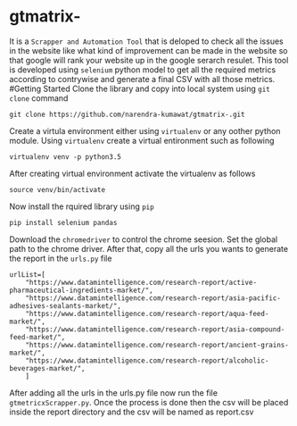 # gtmatrix-
It is a `Scrapper and Automation Tool` that is deloped to check all the issues in the website like what kind of improvement can be made in the website so that google will rank your website up in the google serarch resulet. This tool is developed using `selenium` python model to get all the required metrics according to contrywise and generate a final CSV with all those metrics.
#Getting Started
Clone the library and copy into local system using `git clone` command
```
git clone https://github.com/narendra-kumawat/gtmatrix-.git
```
Create a virtula environment either using `virtualenv` or any oother python module. Using `virtualenv` create a virtual entironment such as following
 ```
 virtualenv venv -p python3.5 
 ```
 After creating virtual environment activate the virtualenv as follows
 ```
 source venv/bin/activate
 ```
Now install the rquired library using `pip`
```
pip install selenium pandas 
```
Download the `chromedriver` to control the chrome seesion. Set the global path to the chrome driver. 
After that, copy all the urls you wants to generate the report in the `urls.py` file
```
urlList=[
    "https://www.datamintelligence.com/research-report/active-pharmaceutical-ingredients-market/",
    "https://www.datamintelligence.com/research-report/asia-pacific-adhesives-sealants-market/",
    "https://www.datamintelligence.com/research-report/aqua-feed-market/",
    "https://www.datamintelligence.com/research-report/asia-compound-feed-market/",
    "https://www.datamintelligence.com/research-report/ancient-grains-market/",
    "https://www.datamintelligence.com/research-report/alcoholic-beverages-market/",    
    ]
```
After adding all the urls in the urls.py file now run the file `gtmetricxScrapper.py`.
Once the process is done then the csv will be placed inside the report directory and the csv will be named as report.csv
